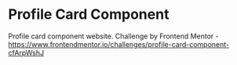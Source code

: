 # Profile Card Component
Profile card component website. Challenge by Frontend Mentor - https://www.frontendmentor.io/challenges/profile-card-component-cfArpWshJ

